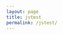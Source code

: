 ```yaml
---
layout: page
title: jstest
permalink: /jstest/
---
```


<html>


<script src = "../assets/movingBox.js"></script>

</html>

